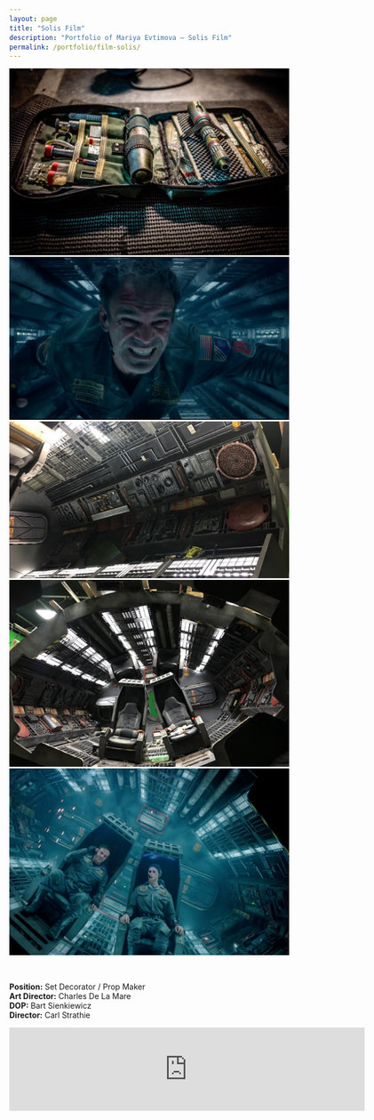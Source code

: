 ```yaml
---
layout: page
title: "Solis Film"
description: "Portfolio of Mariya Evtimova — Solis Film"
permalink: /portfolio/film-solis/
---
```

<div class="carousel" data-transition="fade" data-autoplay>
<div><img src="/assets/img/slide/so/1.jpg" alt=""></div>
<div><img src="/assets/img/slide/so/2.png" alt=""></div>
<div><img src="/assets/img/slide/so/3.jpg" alt=""></div>
<div><img src="/assets/img/slide/so/4.jpg" alt=""></div>
<div><img src="/assets/img/slide/so/5.jpg" alt=""></div>
</div>
<p>&nbsp;</p>
<p class="text-center">
<strong>Position:</strong> Set Decorator / Prop Maker<br>
<strong>Art Director:</strong> Charles De La Mare<br>
<strong>DOP:</strong> Bart Sienkiewicz<br>
<strong>Director:</strong> Carl Strathie 
</p>
<div class="VideoContainer">
<iframe class="VideoContainer-frame" width="640" src="https://www.youtube.com/embed/oCTxP651qMA" frameborder="0" allowfullscreen></iframe>
</div>
